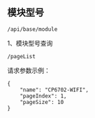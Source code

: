 ## 模块型号

```
/api/base/module
```

1、模块型号查询

```
/pageList
```

请求参数示例：

```
{
    "name": "CP6702-WIFI",
    "pageIndex": 1,
    "pageSize": 10
}
```



